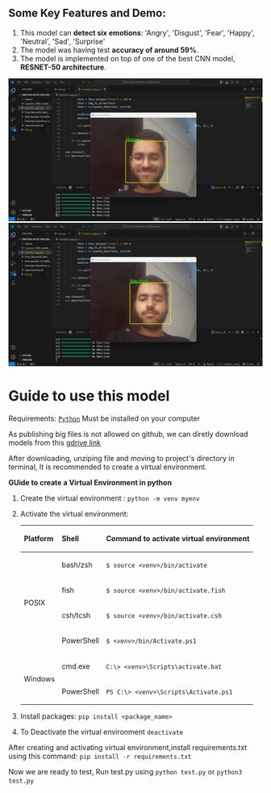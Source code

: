 ## Some Key Features and Demo:
1. This model can **detect six emotions**: 'Angry', 'Disgust', 'Fear', 'Happy', 'Neutral', 'Sad', 'Surprise'
2. The model was having test **accuracy of around 59%**.
3. The model is implemented on top of one of the best CNN model, **RESNET-50 architecture**.

![alt text](assets/img1.png)
![alt text](assets/img2.png)

# Guide to use this model
Requirements: <a href="https://www.python.org/downloads/"> `Python`</a>  Must be installed on your computer

As publishing big files is not allowed on github, we can diretly download models from this <a href="https://drive.google.com/file/d/116vQNP6Poh0VRbAmmjU2dbaL1rUGt_Wt/view?usp=sharing">gdrive link</a>

After downloading, unziping file and moving to project's directory in terminal, It is recommended to create a virtual environment.

**GUide to create a Virtual Environment in python**  
1. Create the virtual environment : `python -m venv myenv `      
2. Activate the virtual environment:
    <div class="responsive-table__container"><table class="docutils align-default">
    <thead>
    <tr class="row-odd"><th class="head"><p>Platform</p></th>
    <th class="head"><p>Shell</p></th>
    <th class="head"><p>Command to activate virtual environment</p></th>
    </tr>
    </thead>
    <tbody>
    <tr class="row-even"><td rowspan="4"><p>POSIX</p></td>
    <td><p>bash/zsh</p></td>
    <td><p><code class="samp docutils literal notranslate"><span class="pre">$</span> <span class="pre">source</span> <em><span class="pre">&lt;venv&gt;</span></em><span class="pre">/bin/activate</span></code></p></td>
    </tr>
    <tr class="row-odd"><td><p>fish</p></td>
    <td><p><code class="samp docutils literal notranslate"><span class="pre">$</span> <span class="pre">source</span> <em><span class="pre">&lt;venv&gt;</span></em><span class="pre">/bin/activate.fish</span></code></p></td>
    </tr>
    <tr class="row-even"><td><p>csh/tcsh</p></td>
    <td><p><code class="samp docutils literal notranslate"><span class="pre">$</span> <span class="pre">source</span> <em><span class="pre">&lt;venv&gt;</span></em><span class="pre">/bin/activate.csh</span></code></p></td>
    </tr>
    <tr class="row-odd"><td><p>PowerShell</p></td>
    <td><p><code class="samp docutils literal notranslate"><span class="pre">$</span> <em><span class="pre">&lt;venv&gt;</span></em><span class="pre">/bin/Activate.ps1</span></code></p></td>
    </tr>
    <tr class="row-even"><td rowspan="2"><p>Windows</p></td>
    <td><p>cmd.exe</p></td>
    <td><p><code class="samp docutils literal notranslate"><span class="pre">C:\&gt;</span> <em><span class="pre">&lt;venv&gt;</span></em><span class="pre">\Scripts\activate.bat</span></code></p></td>
    </tr>
    <tr class="row-odd"><td><p>PowerShell</p></td>
    <td><p><code class="samp docutils literal notranslate"><span class="pre">PS</span> <span class="pre">C:\&gt;</span> <em><span class="pre">&lt;venv&gt;</span></em><span class="pre">\Scripts\Activate.ps1</span></code></p></td>
    </tr>
    </tbody>
    </table></div>
3.  Install packages: `pip install <package_name>`    

4. To Deactivate the virtual environment  `deactivate`           
     
After creating and activating virtual environment,install requirements.txt using this command: `pip install -r requirements.txt`

Now we are ready to test,
Run test.py using `python test.py` or `python3 test.py`

